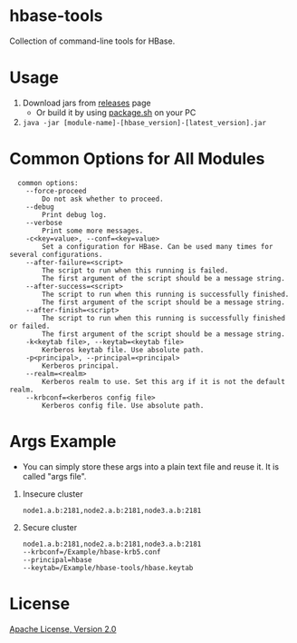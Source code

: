 hbase-tools
===

Collection of command-line tools for HBase.

Usage
===
1. Download jars from [releases](../../../releases) page
    - Or build it by using [package.sh](../package.sh) on your PC
1. `java -jar [module-name]-[hbase_version]-[latest_version].jar`

Common Options for All Modules
===
```
  common options:
    --force-proceed
        Do not ask whether to proceed.
    --debug
        Print debug log.
    --verbose
        Print some more messages.
    -c<key=value>, --conf=<key=value>
        Set a configuration for HBase. Can be used many times for several configurations.
    --after-failure=<script>
        The script to run when this running is failed.
        The first argument of the script should be a message string.
    --after-success=<script>
        The script to run when this running is successfully finished.
        The first argument of the script should be a message string.
    --after-finish=<script>
        The script to run when this running is successfully finished or failed.
        The first argument of the script should be a message string.
    -k<keytab file>, --keytab=<keytab file>
        Kerberos keytab file. Use absolute path.
    -p<principal>, --principal=<principal>
        Kerberos principal.
    --realm=<realm>
        Kerberos realm to use. Set this arg if it is not the default realm.
    --krbconf=<kerberos config file>
        Kerberos config file. Use absolute path.
```

Args Example
===
* You can simply store these args into a plain text file and reuse it. It is called "args file".

1. Insecure cluster
    
    ```
    node1.a.b:2181,node2.a.b:2181,node3.a.b:2181
    ```
1. Secure cluster
    
    ```
    node1.a.b:2181,node2.a.b:2181,node3.a.b:2181
    --krbconf=/Example/hbase-krb5.conf
    --principal=hbase
    --keytab=/Example/hbase-tools/hbase.keytab
    ```
    
License
===
[Apache License, Version 2.0](../LICENSE.txt)
